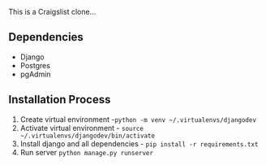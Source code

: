 This is a Craigslist clone...

## Dependencies
 - Django
 - Postgres
 - pgAdmin



## Installation Process

1. Create virtual environment -`python -m venv ~/.virtualenvs/djangodev`
2. Activate virtual environment - `source ~/.virtualenvs/djangodev/bin/activate`
3. Install django and all dependencies - `pip install -r requirements.txt`
4. Run server `python manage.py runserver`
